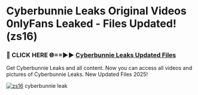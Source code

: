 # Cyberbunnie Leaks Original Videos 0nlyFans Leaked - Files Updated! (zs16)

<h3>🔴 CLICK HERE 🌐==►► <a href="https://tinyurl.com/brd5kh86" rel="nofollow">Cyberbunnie Leaks Updated Files</a></h3>

Get Cyberbunnie Leaks and all content. Now you can access all videos and pictures of Cyberbunnie Leaks. New Updated Files 2025!

[![zs16](https://i.imgur.com/K7sEzmb.gif)](https://tinyurl.com/brd5kh86)
cyberbunnie leak